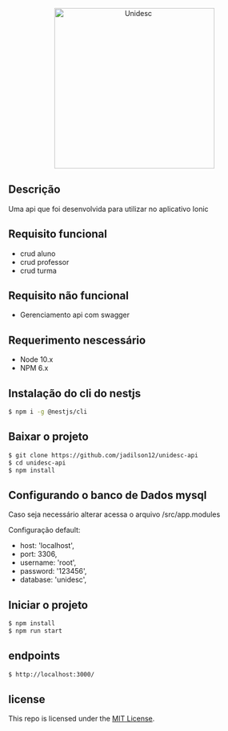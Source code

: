 <p align="center">
  <img src="https://www.sindsemp.org.br/system/images/W1siZiIsIjIwMTcvMDEvMjQvOTdicHNlbHhhc19pc3Zyd2k3dy5qcGVnIl0sWyJwIiwidGh1bWIiLCIzNzB4Il1d/isvrwi7w.jpeg?sha=fc4b35787c1ea6ed" width="320" alt="Unidesc" /></a>
</p>

## Descrição

Uma api que foi desenvolvida para utilizar no aplicativo Ionic

## Requisito funcional

- crud aluno
- crud professor
- crud turma

## Requisito não funcional

- Gerenciamento api com swagger

## Requerimento nescessário

- Node 10.x
- NPM 6.x

## Instalação do cli do nestjs

```bash
$ npm i -g @nestjs/cli
```

## Baixar o projeto

```bash
$ git clone https://github.com/jadilson12/unidesc-api
$ cd unidesc-api
$ npm install
```

## Configurando o banco de Dados mysql

Caso seja necessário alterar acessa o arquivo /src/app.modules

Configuração default:

- host: 'localhost',
- port: 3306,
- username: 'root',
- password: '123456',
- database: 'unidesc',

## Iniciar o projeto

```bash
$ npm install
$ npm run start

```

## endpoints

```bash
$ http://localhost:3000/

```

## license

This repo is licensed under the [MIT License](LICENSE).
